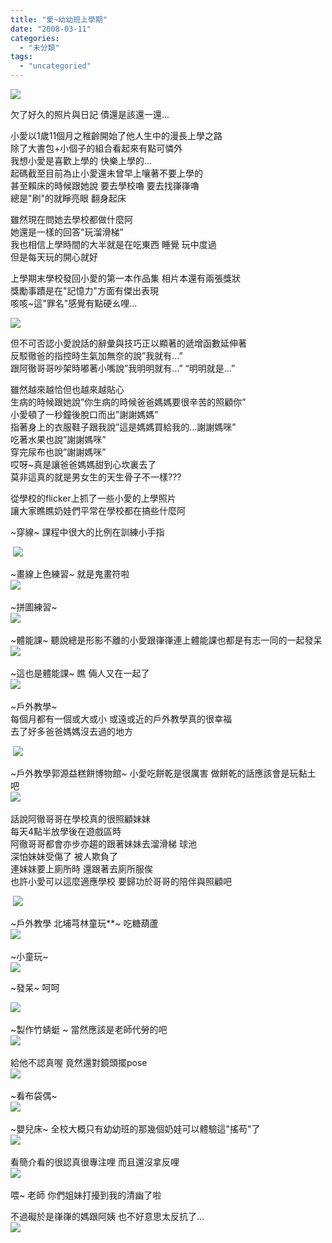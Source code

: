 ```yaml
---
title: "愛~幼幼班上學期"
date: "2008-03-11"
categories: 
  - "未分類"
tags: 
  - "uncategoried"
---
```


![](images/2292194221_d489c0a455.jpg)

欠了好久的照片與日記 債還是該還一還...

小愛以1歲11個月之稚齡開始了他人生中的漫長上學之路  
除了大書包+小個子的組合看起來有點可憐外  
我想小愛是喜歡上學的 快樂上學的...  
起碼截至目前為止小愛還未曾早上嚷著不要上學的  
甚至賴床的時候跟她說 要去學校嚕 要去找嵂嵂嚕  
總是"刷"的就睜亮眼 翻身起床

雖然現在問她去學校都做什麼阿  
她還是一樣的回答"玩溜滑梯"  
我也相信上學時間的大半就是在吃東西 睡覺 玩中度過  
但是每天玩的開心就好

上學期末學校發回小愛的第一本作品集 相片本還有兩張獎狀  
獎勵事蹟是在"記憶力"方面有傑出表現  
咳咳~這"罪名"感覺有點硬ㄠ哩...

![](images/2292194221_d489c0a455.jpg)

但不可否認小愛說話的辭彙與技巧正以顯著的遞增函數延伸著  
反駁徹爸的指控時生氣加無奈的說”我就有…”  
跟阿徹哥哥吵架時嘟著小嘴說”我明明就有…” “明明就是…”

雖然越來越恰但也越來越貼心  
生病的時候跟她說”你生病的時候爸爸媽媽要很辛苦的照顧你”  
小愛頓了一秒鐘後脫口而出”謝謝媽媽”  
指著身上的衣服鞋子跟我說”這是媽媽買給我的…謝謝媽咪”  
吃著水果也說”謝謝媽咪”  
穿完尿布也說”謝謝媽咪”  
哎呀~真是讓爸爸媽媽甜到心坎裏去了  
莫非這真的就是男女生的天生骨子不一樣???

從學校的flicker上抓了一些小愛的上學照片  
讓大家瞧瞧奶娃們平常在學校都在搞些什麼阿

~穿線~ 課程中很大的比例在訓練小手指

 ![](images/2280355107_b09889f1b7.jpg)

~畫線上色練習~ 就是鬼畫符啦  
![](images/2281145130_df99649bef.jpg) 

~拼圖練習~  
![](images/2281143710_c53e83207b.jpg) 

~體能課~ 聽說總是形影不離的小愛跟嵂嵂連上體能課也都是有志一同的一起發呆  
![](images/2281144856_905152bbf2.jpg) 

~這也是體能課~ 瞧 倆人又在一起了  
![](images/2280354289_58708cd6a5.jpg) 

~戶外教學~  
每個月都有一個或大或小 或遠或近的戶外教學真的很幸福  
去了好多爸爸媽媽沒去過的地方

 ![](images/2281144564_a79bc8323e.jpg)

~戶外教學郭源益糕餅博物館~ 小愛吃餅乾是很厲害 做餅乾的話應該會是玩黏土吧   
![](images/2280353775_49b5ce8cf1.jpg)  

話說阿徹哥哥在學校真的很照顧妹妹  
每天4點半放學後在遊戲區時  
阿徹哥哥都會亦步亦趨的跟著妹妹去溜滑梯 球池  
深怕妹妹受傷了 被人欺負了  
連妹妹要上廁所時 還跟著去廁所服俟  
也許小愛可以這麼適應學校 要歸功於哥哥的陪伴與照顧吧

 ![](images/2280354065_67ea664472.jpg)

~戶外教學 北埔芎林童玩\*\*~ 吃糖葫蘆  
![](images/2280355469_e03361773d.jpg) 

~小童玩~  
![](images/2280355309_bae37b47c5.jpg)  
  
~發呆~ 呵呵  
  
![](images/2281146516_9e4d4fab08.jpg) 

~製作竹蜻蜓 ~ 當然應該是老師代勞的吧  
![](images/2280356089_d70a8e10eb.jpg) 

給他不認真喔 竟然還對鏡頭擺pose  
![](images/2281146284_9d11182db4.jpg) 

~看布袋偶~  
![](images/2281146132_2d2dee5334.jpg) 

~嬰兒床~ 全校大概只有幼幼班的那幾個奶娃可以體驗這"搖苟"了  
![](images/2280355721_73f05b3946.jpg) 

看簡介看的很認真很專注哩 而且還沒拿反哩  
![](images/2281143400_0d1e5a9f7f.jpg) 

喂~ 老師 你們姐妹打擾到我的清幽了啦

不過礙於是嵂嵂的媽跟阿姨 也不好意思太反抗了...  
![](images/2280355611_d7112ee471.jpg)
